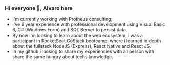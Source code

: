 ### Hi everyone 👋, Alvaro here

- I'm currently working with Protheus consulting;
- I've 6 year experience with professional development using Visual Basic 6, C# (Windows Form) and SQL Server to persist data.
- By now i'm looking to learn about the web ecosystem, i was a participant in RocketSeat GoStack bootcamp, where i learned in depth about the fullstack NodeJS (Express), React Native and React JS.
- In my github i looking to share my experiencies with all person with share the same hungry about techs knowledge.
